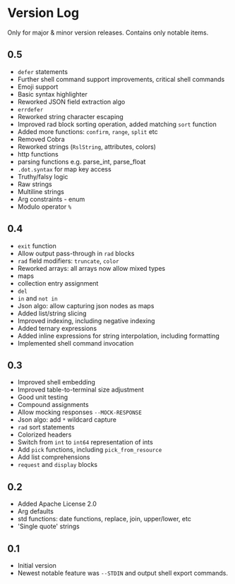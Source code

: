 # Version Log

Only for major & minor version releases. Contains only notable items.

## 0.5

- `defer` statements
- Further shell command support improvements, critical shell commands
- Emoji support
- Basic syntax highlighter
- Reworked JSON field extraction algo
- `errdefer`
- Reworked string character escaping
- Improved rad block sorting operation, added matching `sort` function
- Added more functions: `confirm`, `range`, `split` etc
- Removed Cobra
- Reworked strings (`RslString`, attributes, colors)
- http functions
- parsing functions e.g. parse_int, parse_float
- `.dot.syntax` for map key access
- Truthy/falsy logic
- Raw strings
- Multiline strings
- Arg constraints - enum
- Modulo operator `%`

## 0.4

- `exit` function
- Allow output pass-through in `rad` blocks
- `rad` field modifiers: `truncate`, `color`
- Reworked arrays: all arrays now allow mixed types
- maps
- collection entry assignment
- `del`
- `in` and `not in`
- Json algo: allow capturing json nodes as maps
- Added list/string slicing
- Improved indexing, including negative indexing
- Added ternary expressions
- Added inline expressions for string interpolation, including formatting
- Implemented shell command invocation

## 0.3

- Improved shell embedding
- Improved table-to-terminal size adjustment
- Good unit testing
- Compound assignments
- Allow mocking responses `--MOCK-RESPONSE`
- Json algo: add `*` wildcard capture
- `rad` sort statements
- Colorized headers
- Switch from `int` to `int64` representation of ints
- Add `pick` functions, including `pick_from_resource`
- Add list comprehensions
- `request` and `display` blocks

## 0.2

- Added Apache License 2.0
- Arg defaults
- std functions: date functions, replace, join, upper/lower, etc
- 'Single quote' strings

## 0.1

- Initial version
- Newest notable feature was `--STDIN` and output shell export commands.
